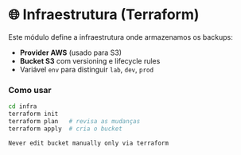 # 🌐 Infraestrutura (Terraform)

Este módulo define a infraestrutura onde armazenamos os backups:

- **Provider AWS** (usado para S3)  
- **Bucket S3** com versioning e lifecycle rules  
- Variável `env` para distinguir `lab`, `dev`, `prod`

### Como usar

```bash
cd infra
terraform init
terraform plan   # revisa as mudanças
terraform apply  # cria o bucket

Never edit bucket manually only via terraform



